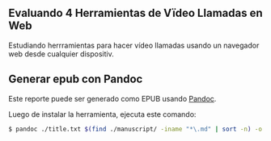 ## Evaluando 4 Herramientas de Vïdeo Llamadas en Web

Estudiando herrramientas para hacer vídeo llamadas usando un navegador web desde cualquier dispositiv.

## Generar epub con Pandoc

Este reporte puede ser generado como EPUB usando [Pandoc](https://pandoc.org).

Luego de instalar la herramienta, ejecuta este comando:

```bash
$ pandoc ./title.txt $(find ./manuscript/ -iname "*\.md" | sort -n) -o ebook.epub
```
